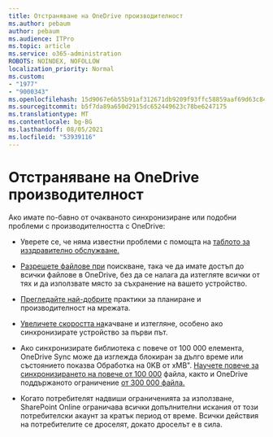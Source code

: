 ```yaml
---
title: Отстраняване на OneDrive производителност
ms.author: pebaum
author: pebaum
ms.audience: ITPro
ms.topic: article
ms.service: o365-administration
ROBOTS: NOINDEX, NOFOLLOW
localization_priority: Normal
ms.custom:
- "1977"
- "9000343"
ms.openlocfilehash: 15d9067e6b55b91af312671db9209f93ffc58859aaf69d63c84dbc354aff3dd3
ms.sourcegitcommit: b5f7da89a650d2915dc652449623c78be6247175
ms.translationtype: MT
ms.contentlocale: bg-BG
ms.lasthandoff: 08/05/2021
ms.locfileid: "53939116"
---
```

# <a name="troubleshoot-onedrive-performance"></a>Отстраняване на OneDrive производителност

Ако имате по-бавно от очакваното синхронизиране или подобни проблеми с производителността с OneDrive:

- Уверете се, че няма известни проблеми с помощта на [таблото за изздравително обслужване.](https://portal.office.com/adminportal/home?ref=/servicehealth)

- [Разрешете файлове при](https://support.office.com/article/save-disk-space-with-onedrive-files-on-demand-for-windows-10-0e6860d3-d9f3-4971-b321-7092438fb38e) поискване, така че да имате достъп до всички файлове в OneDrive, без да се налага да изтегляте всички от тях и да използвате място за съхранение на вашето устройство.

- [Прегледайте най-добрите](https://docs.microsoft.com/office365/enterprise/network-planning-and-performance) практики за планиране и производителност на мрежата.

- [Увеличете скоростта на](https://support.office.com/article/maximize-upload-and-download-speed-8eeadfb8-501f-406d-997b-98ab6ff67f43)качване и изтегляне, особено ако синхронизирате устройство за първи път.

- Ако синхронизирате библиотека с повече от 100 000 елемента, OneDrive Sync може да изглежда блокиран за дълго време или състоянието показва Обработка на 0KB от xMB". [Научете повече за синхронизирането на повече от 100 000](https://support.office.com/article/invalid-file-names-and-file-types-in-onedrive-onedrive-for-business-and-sharepoint-64883a5d-228e-48f5-b3d2-eb39e07630fa) файла, както и OneDrive поддържаното ограничение [от 300 000 файла.](https://support.office.com/article/invalid-file-names-and-file-types-in-onedrive-onedrive-for-business-and-sharepoint-64883a5d-228e-48f5-b3d2-eb39e07630fa)

- Когато потребителят надвиши ограниченията за използване, SharePoint Online ограничава всички допълнителни искания от този потребителски акаунт за кратък период от време. Всички действия на потребителите се дроселят, докато дроселът е в сила.
